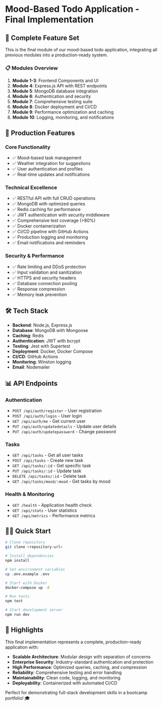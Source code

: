 # Mood-Based Todo Application - Final Implementation

## 🎯 Complete Feature Set

This is the final module of our mood-based todo application, integrating all previous modules into a production-ready system.

### 📋 Modules Overview

1. **Module 1-3**: Frontend Components and UI
2. **Module 4**: Express.js API with REST endpoints
3. **Module 5**: MongoDB database integration
4. **Module 6**: Authentication and security
5. **Module 7**: Comprehensive testing suite
6. **Module 8**: Docker deployment and CI/CD
7. **Module 9**: Performance optimization and caching
8. **Module 10**: Logging, monitoring, and notifications

## 🚀 Production Features

### Core Functionality
- ✅ Mood-based task management
- ✅ Weather integration for suggestions
- ✅ User authentication and profiles
- ✅ Real-time updates and notifications

### Technical Excellence
- ✅ RESTful API with full CRUD operations
- ✅ MongoDB with optimized queries
- ✅ Redis caching for performance
- ✅ JWT authentication with security middleware
- ✅ Comprehensive test coverage (>80%)
- ✅ Docker containerization
- ✅ CI/CD pipeline with GitHub Actions
- ✅ Production logging and monitoring
- ✅ Email notifications and reminders

### Security & Performance
- ✅ Rate limiting and DDoS protection
- ✅ Input validation and sanitization
- ✅ HTTPS and security headers
- ✅ Database connection pooling
- ✅ Response compression
- ✅ Memory leak prevention

## 🛠️ Tech Stack

- **Backend**: Node.js, Express.js
- **Database**: MongoDB with Mongoose
- **Caching**: Redis
- **Authentication**: JWT with bcrypt
- **Testing**: Jest with Supertest
- **Deployment**: Docker, Docker Compose
- **CI/CD**: GitHub Actions
- **Monitoring**: Winston logging
- **Email**: Nodemailer

## 📊 API Endpoints

### Authentication
- `POST /api/auth/register` - User registration
- `POST /api/auth/login` - User login
- `GET /api/auth/me` - Get current user
- `PUT /api/auth/updatedetails` - Update user details
- `PUT /api/auth/updatepassword` - Change password

### Tasks
- `GET /api/tasks` - Get all user tasks
- `POST /api/tasks` - Create new task
- `GET /api/tasks/:id` - Get specific task
- `PUT /api/tasks/:id` - Update task
- `DELETE /api/tasks/:id` - Delete task
- `GET /api/tasks/mood/:mood` - Get tasks by mood

### Health & Monitoring
- `GET /health` - Application health check
- `GET /api/stats` - User statistics
- `GET /api/metrics` - Performance metrics

## 🏃‍♂️ Quick Start

```bash
# Clone repository
git clone <repository-url>

# Install dependencies
npm install

# Set environment variables
cp .env.example .env

# Start with Docker
docker-compose up -d

# Run tests
npm test

# Start development server
npm run dev
```

## 🌟 Highlights

This final implementation represents a complete, production-ready application with:

- **Scalable Architecture**: Modular design with separation of concerns
- **Enterprise Security**: Industry-standard authentication and protection
- **High Performance**: Optimized queries, caching, and compression
- **Reliability**: Comprehensive testing and error handling
- **Maintainability**: Clean code, logging, and monitoring
- **Deployability**: Containerized with automated CI/CD

Perfect for demonstrating full-stack development skills in a bootcamp portfolio! 🎓